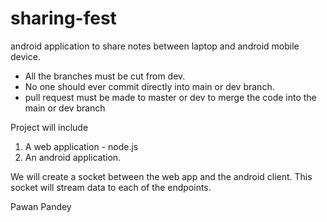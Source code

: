 # sharing-fest
android application to share notes between laptop and android mobile device.  


* All the branches must be cut from dev.
* No one should ever commit directly into main or dev branch.  
* pull request must be made to master or dev to merge the code into the main or dev branch


Project will include  
1. A web application - node.js
2. An android application.

We will create a socket between the web app and the android client. This socket will stream data to each of the endpoints.

Pawan Pandey
